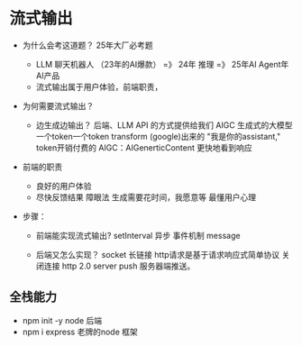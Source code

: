   # 流式输出

  - 为什么会考这道题？
    25年大厂必考题
    - LLM 聊天机器人 （23年的AI爆款） =》 24年 推理 =》 25年AI Agent年  AI产品
    - 流式输出属于用户体验，前端职责，

  - 为何需要流式输出？
    - 边生成边输出？
      后端、LLM API 的方式提供给我们
      AIGC 生成式的大模型 一个token一个token transform (google)出来的 
      "我是你的assistant," token开销付费的  AIGC：AIGenerticContent 
      更快地看到响应 

  - 前端的职责
    - 良好的用户体验
    - 尽快反馈结果
    障眼法   生成需要花时间，我愿意等
    最懂用户心理 
    
  - 步骤：
    - 前端能实现流式输出?
      setInterval  异步 事件机制 message 
      
    - 后端又怎么实现？
      socket 长链接
      http请求是基于请求响应式简单协议 关闭连接
      http 2.0 server push 服务器端推送。

  ## 全栈能力
  - npm init -y   node 后端
  - npm i express 老牌的node 框架